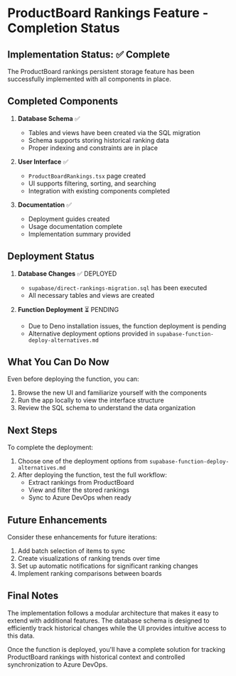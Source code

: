 # ProductBoard Rankings Feature - Completion Status

## Implementation Status: ✅ Complete

The ProductBoard rankings persistent storage feature has been successfully implemented with all components in place.

## Completed Components

1. **Database Schema** ✅ 
   - Tables and views have been created via the SQL migration
   - Schema supports storing historical ranking data
   - Proper indexing and constraints are in place

2. **User Interface** ✅
   - `ProductBoardRankings.tsx` page created
   - UI supports filtering, sorting, and searching
   - Integration with existing components completed

3. **Documentation** ✅
   - Deployment guides created
   - Usage documentation complete
   - Implementation summary provided

## Deployment Status

1. **Database Changes** ✅ DEPLOYED
   - `supabase/direct-rankings-migration.sql` has been executed
   - All necessary tables and views are created

2. **Function Deployment** ⏳ PENDING
   - Due to Deno installation issues, the function deployment is pending
   - Alternative deployment options provided in `supabase-function-deploy-alternatives.md`

## What You Can Do Now

Even before deploying the function, you can:

1. Browse the new UI and familiarize yourself with the components
2. Run the app locally to view the interface structure
3. Review the SQL schema to understand the data organization

## Next Steps

To complete the deployment:

1. Choose one of the deployment options from `supabase-function-deploy-alternatives.md`
2. After deploying the function, test the full workflow:
   - Extract rankings from ProductBoard
   - View and filter the stored rankings
   - Sync to Azure DevOps when ready

## Future Enhancements

Consider these enhancements for future iterations:

1. Add batch selection of items to sync
2. Create visualizations of ranking trends over time
3. Set up automatic notifications for significant ranking changes
4. Implement ranking comparisons between boards

## Final Notes

The implementation follows a modular architecture that makes it easy to extend with additional features. The database schema is designed to efficiently track historical changes while the UI provides intuitive access to this data.

Once the function is deployed, you'll have a complete solution for tracking ProductBoard rankings with historical context and controlled synchronization to Azure DevOps.
